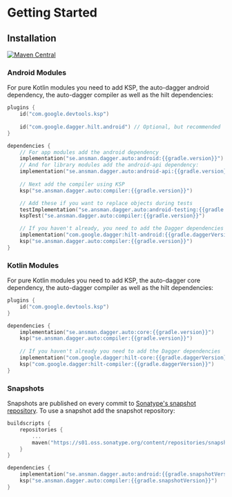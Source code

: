 # Getting Started

## Installation
[![Maven Central](https://img.shields.io/maven-central/v/se.ansman.dagger.auto/core.svg)](https://central.sonatype.com/search?smo=true&q=se.ansman.dagger.auto)

### Android Modules
For pure Kotlin modules you need to add KSP, the auto-dagger android dependency, the 
auto-dagger compiler as well as the hilt dependencies:
```kotlin
plugins {
    id("com.google.devtools.ksp")
    
    id("com.google.dagger.hilt.android") // Optional, but recommended
}

dependencies {
    // For app modules add the android dependency
    implementation("se.ansman.dagger.auto:android:{{gradle.version}}")
    // And for library modules add the android-api dependency:
    implementation("se.ansman.dagger.auto:android-api:{{gradle.version}}")
    
    // Next add the compiler using KSP
    ksp("se.ansman.dagger.auto:compiler:{{gradle.version}}")

    // Add these if you want to replace objects during tests
    testImplementation("se.ansman.dagger.auto:android-testing:{{gradle.version}}")
    kspTest("se.ansman.dagger.auto:compiler:{{gradle.version}}")

    // If you haven't already, you need to add the Dagger dependencies
    implementation("com.google.dagger:hilt-android:{{gradle.daggerVersion}}")
    ksp("se.ansman.dagger.auto:compiler:{{gradle.version}}")
}
```

### Kotlin Modules
For pure Kotlin modules you need to add KSP, the auto-dagger core dependency, the auto-dagger compiler as well as the
hilt dependencies:
```kotlin
plugins {
    id("com.google.devtools.ksp")
}

dependencies {
    implementation("se.ansman.dagger.auto:core:{{gradle.version}}")
    ksp("se.ansman.dagger.auto:compiler:{{gradle.version}}")
    
    // If you haven't already you need to add the Dagger dependencies
    implementation("com.google.dagger:hilt-core:{{gradle.daggerVersion}}")
    ksp("com.google.dagger:hilt-compiler:{{gradle.daggerVersion}}")
}
```

### Snapshots
Snapshots are published on every commit to [Sonatype's snapshot repository](https://s01.oss.sonatype.org/content/repositories/snapshots/se/ansman/dagger/auto/). 
To use a snapshot add the snapshot repository:
```kotlin
buildscripts {
    repositories {
        ...
        maven("https://s01.oss.sonatype.org/content/repositories/snapshots/")
    }
}

dependencies {
    implementation("se.ansman.dagger.auto:android:{{gradle.snapshotVersion}}")
    ksp("se.ansman.dagger.auto:compiler:{{gradle.snapshotVersion}}")
}
```